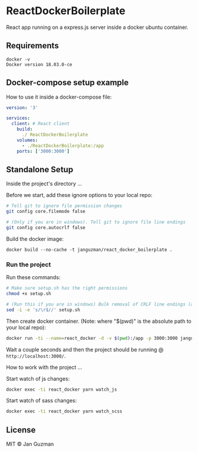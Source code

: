 # ReactDockerBoilerplate

React app running on a express.js server inside a docker ubuntu container.

## Requirements
```
docker -v
Docker version 18.03.0-ce
```

## Docker-compose setup example
How to use it inside a docker-compose file:
```yaml
version: '3'

services:
  client: # React client
    build:
      ./ ReactDockerBoilerplate
    volumes:
      - ./ReactDockerBoilerplate:/app
    ports: ['3000:3000']
```

## Standalone Setup

Inside the project's directory ...

Before we start, add these ignore options to your local repo:
```sh
# Tell git to ignore file permission changes
git config core.filemode false

# (Only if you are in windows). Tell git to ignore file line endings
git config core.autocrlf false
```

Build the docker image:
```
docker build --no-cache -t janguzman/react_docker_boilerplate .
```

### Run the project
Run these commands:
```sh
# Make sure setup.sh has the right permissions
chmod +x setup.sh

# (Run this if you are in windows) Bulk removal of CRLF line endings (avoid windows bug related to file line endings (CRLF))
sed -i -e 's/\r$//' setup.sh
```

Then create docker container. (Note: where "$(pwd)" is the absolute path to your local repo):
```sh
docker run -ti --name=react_docker -d -v $(pwd):/app -p 3000:3000 janguzman/react_docker_boilerplate
```

Wait a couple seconds and then the project should be running @ ```http://localhost:3000/```.

How to work with the project ...

Start watch of js changes:
```sh
docker exec -ti react_docker yarn watch_js
```

Start watch of sass changes:
```sh
docker exec -ti react_docker yarn watch_scss
```

## License
MIT © Jan Guzman
